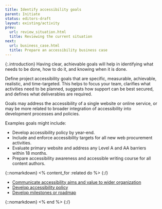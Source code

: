 ```yaml
---
title: Identify accessibility goals
parent: Initiate
status: editors-draft
layout: existing/activity
prev:
  url: review_situation.html
  title: Reviewing the current situation
next:
  url: business_case.html
  title: Prepare an accessibility business case
---
```


{:.introduction}
Having clear, achievable goals will help in identifying what needs to be done, how to do it, and knowing when it is done.

Define project accessibility goals that are specific, measurable, achievable, realistic, and time-targeted. This helps to focus your team, clarifies what activities need to be planned, suggests how support can be best secured, and defines what deliverables are required.

Goals may address the accessibility of a single website or online service, or may be more related to broader integration of accessibility into development processes and policies.

Examples goals might include:

* Develop accessibility policy by year-end.
* Include and enforce accessibility targets for all new web procurement activities.
* Evaluate primary website and address any Level A and AA barriers within 18 months.
* Prepare accessibility awareness and accessible writing course for all content authors.

{::nomarkdown}
<% content_for :related do %>
{:/}

* [Communicate accessibility aims and value to wider organization](communicate.html)
* [Develop accessibility policy](../plan/develop_policy.html)
* [Develop milestones or roadmap](../plan/develop_roadmap.html)

{::nomarkdown}
<% end %>
{:/}
